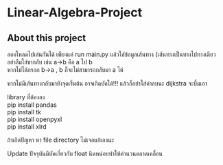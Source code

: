 # Linear-Algebra-Project
## About this project
ลองโหลดไปเล่นกันได้ เพียงแค่ run main.py แล้วใส่ข้อมูลเส้นทาง (เส้นทางเป็นทางไปทางเดียว อย่าลืมใส่ขากลับ เช่น a->b คือ a ไป b <br/>หากไม่ได้กรอก b->a , b ก็จะไม่สามารถกลับมา a ได้

หากไม่มีเส้นทางกลับมายังจุดเริ่มต้น อาจเกิดบัคได้!!! แล้วก็อย่าใส่ค่าลบนะ dijkstra จะบึ้มเอา <br/>

library ที่ต้องลง <br/>
pip install pandas <br/>
pip install tk <br/>
pip install openpyxl <br/>
pip install xlrd <br/>

ถ้าเกิดปัญหา หา file directory ไม่เจอแก้เองนะ

Update
ปัจจุบันมีบัคเกี่ยวกับ float นิดหน่อยทำให้คำนวนคลาดเคลื่อน
